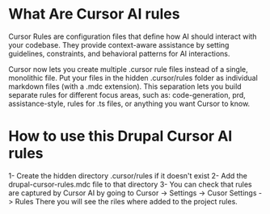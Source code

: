 # What Are Cursor AI rules
Cursor Rules are configuration files that define how AI should interact
with your codebase. They provide context-aware assistance by setting
guidelines, constraints, and behavioral patterns for AI interactions.

Cursor now lets you create multiple .cursor rule files instead of a
single, monolithic file. Put your files in the hidden .cursor/rules
folder as individual markdown files (with a .mdc extension). 
This separation lets you build separate rules for different focus
areas, such as: code-generation, prd, assistance-style, rules for
.ts files, or anything you want Cursor to know.

# How to use this Drupal Cursor AI rules
1- Create the hidden directory .cursor/rules if it doesn't exist
2- Add the drupal-cursor-rules.mdc file to that directory
3- You can check that rules are captured by Cursor AI by going to 
Cursor -> Settings -> Cusor Settings -> Rules
There you will see the riles where added to the project rules.
